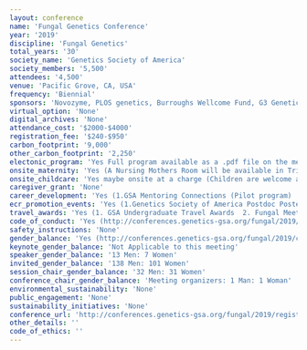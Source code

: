 ```yaml
---
layout: conference 
name: 'Fungal Genetics Conference'
year: '2019'
discipline: 'Fungal Genetics'
total_years: '30'
society_name: 'Genetics Society of America'
society_members: '5,500'
attendees: '4,500'
venue: 'Pacific Grove, CA, USA'
frequency: 'Biennial'
sponsors: 'Novozyme, PLOS genetics, Burroughs Wellcome Fund, G3 Genetics, Life Mice, Zymorgen, GinkoBioworks, Hexagon Bio, Elsevier, Nobel Research Institute,ADM, DUPONT'
virtual_option: 'None'
digital_archives: 'None'
attendance_cost: '$2000-$4000'
registration_fee: '$240-$950'
carbon_footprint: '9,000'
other_carbon_footprint: '2,250'
electonic_program: 'Yes Full program available as a .pdf file on the meeting website, plus online planner and Mobile App.'
onsite_maternity: 'Yes (A Nursing Mothers Room will be available in Triton. Please note that parents and guardians are responsible for providing infant care supplies.)'
onsite_childcare: 'Yes maybe onsite at a charge (Children are welcome at the meeting, including oral presentation sessions. However, to ensure children’s safety, parents or guardians should accompany them during presentations and in the poster area. During set-up and dismantle times, children are not permitted to enter the poster area.  If you are having difficulty finding a babysitter, you may visit Care.com. Onsite childcare services may be available at the venue. Please check with the venue for additional information. Please note that GSA has no affiliation with these services.  The parent(s), guardian, legal guardian, or individual requesting childcare services is responsible for screening caregivers and determining whether caregivers are appropriate. The Genetics Society of America does not screen any of the childcare services and assumes no responsibility with respect to these services and accepts no liabilities.)'
caregiver_grant: 'None'
career_development: 'Yes (1.GSA Mentoring Connections (Pilot program)  2. GENETICS Peer Review Training Workshop(This workshop will provide an introduction to peer reviewing for early career researchers, including graduate students. The workshop will cover best practices and a mock review. Becoming a better reviewer will help you to become a better author and to hone some of the skills central to scientific success, including critical thinking, evaluating research, providing helpful feedback, and understanding the mindset and expectations of peer reviewers and editors. Workshop Agenda:     Principles and Purpose of Peer Review      Models of Peer Review      Dissecting a manuscript      Drafting Reviews      Evaluating Reviews      The Journey of a Manuscript at GENETICS     Panel Discussion with GENETICS Editors      Discussion Topics          Best practices          Determining scope          Assessing interest to readers)  3.Grant Workshop Part 1(The program officers will each give an overview followed by questions. A general discussion will follow the introductions based on the questions below.  Topic 1: Communicating with Program Officers Do program officers welcome communications from applicants? What do these interactions typically look like? How should applicants prepare before speaking with their program officer? Take additional questions related to this topic from the audience Topic 2: Reporting Are there examples of how to draft progress reports for the funding agencies? What are best practices for preparing for reporting throughout the year? Take additional questions related to this topic from the audience)   4.Grant Workshop Part 2(The panel will discuss issues that were raised in the first Workshop followed by a discussion on the topics below. Topic 1: Study Section What are obstacles commonly encountered during study sections? How can we better prepare our grant proposals to overcome or avoid these obstacles? Take additional questions related to this topic from the audience Topic 2: Important considerations Each funding agency and mechanism has different priorities, how much should these factor into the way the grant is framed?  Take additional questions related to this topic from the audience)   5. Publishing Q&A(Lost in publication? Not ready to publish yet, but curious about the peer-review process? Students and postdocs are invited to join journal editors, including editors and editorial staff from the GSA journals GENETICS and G3: Genes|Genomes|Genetics, to discuss the ins-and-outs of getting your articles published.)'
ecr_promotion_events: 'Yes (1.Genetics Society of America Postdoc Poster Awards  2. Fungal Genetics Conference Student Poster Awards  3. Perkins Fund Award)'
travel_awards: 'Yes (1. GSA Undergraduate Travel Awards  2. Fungal Meeting Travel Awards  3. DeLill Nasser Award for Professional Development in Genetics)'
code_of_conduct: 'Yes (http://conferences.genetics-gsa.org/fungal/2019/conference-policies)'
safety_instructions: 'None'
gender_balance: 'Yes (http://conferences.genetics-gsa.org/fungal/2019/conference-policies)'
keynote_gender_balance: 'Not Applicable to this meeting'
speaker_gender_balance: '13 Men: 7 Women'
invited_gender_balance: '138 Men: 101 Women'
session_chair_gender_balance: '32 Men: 31 Women'
conference_chair_gender_balance: 'Meeting organizers: 1 Man: 1 Woman'
environmental_sustainability: 'None'
public_engagement: 'None'
sustainability_initiatives: 'None'
conference_url: 'http://conferences.genetics-gsa.org/fungal/2019/register'
other_details: ''
code_of_ethics: ''
---
```

